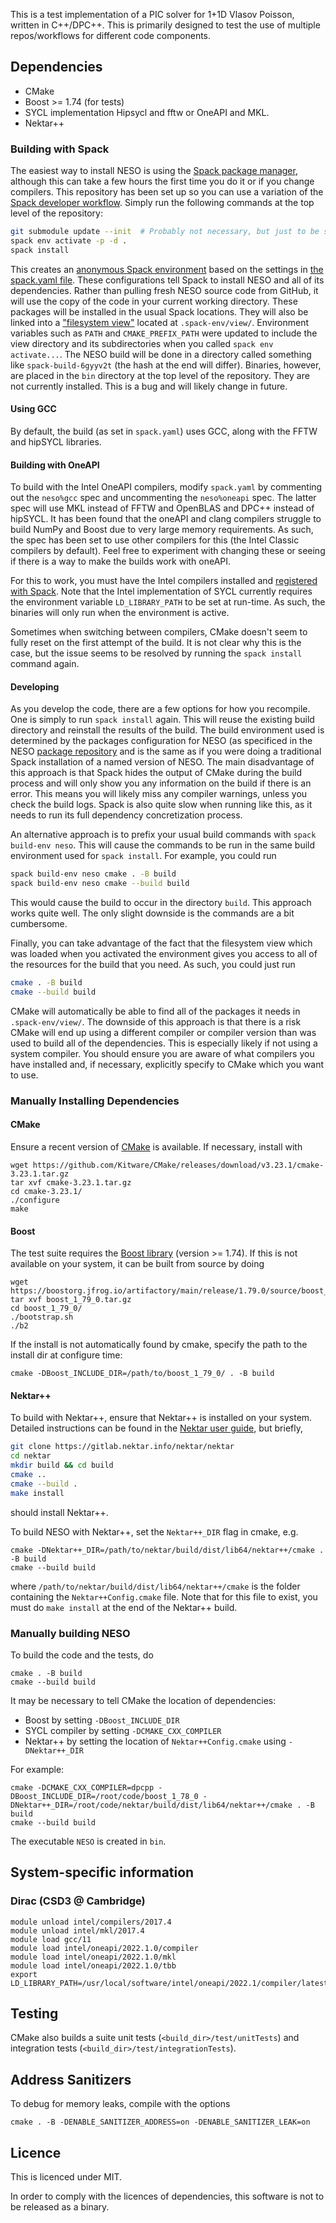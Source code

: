 This is a test implementation of a PIC solver for 1+1D Vlasov Poisson, written
in C++/DPC++.
This is primarily designed to test the use of multiple repos/workflows for
different code components.

## Dependencies

* CMake
* Boost >= 1.74 (for tests)
* SYCL implementation Hipsycl and fftw or OneAPI and MKL.
* Nektar++

### Building with Spack

The easiest way to install NESO is using the
[Spack package manager](https://spack.readthedocs.io/en/latest/index.html), although
this can take a few hours the first time you do it or if you change
compilers. This repository has been set up so you can use a
variation of the [Spack developer
workflow](https://spack-tutorial.readthedocs.io/en/latest/tutorial_developer_workflows.html). Simply
run the following commands at the top level of the repository:

```bash
git submodule update --init  # Probably not necessary, but just to be safe
spack env activate -p -d .
spack install
```

This creates an [anonymous Spack
environment](https://spack.readthedocs.io/en/latest/environments.html#anonymous-environments)
based on the settings in [the spack.yaml file](spack.yaml). These
configurations tell Spack to install NESO and all of its
dependencies. Rather
than pulling fresh NESO source code from GitHub,
it will use the copy of the code in your current working
directory. These packages will be installed in the usual Spack
locations. They will also be linked into a ["filesystem
view"](https://spack.readthedocs.io/en/latest/environments.html#filesystem-views)
located at `.spack-env/view/`. Environment variables such as `PATH`
and `CMAKE_PREFIX_PATH` were updated to include the view directory and
its subdirectories when you called `spack env activate...`.
The NESO build will be done in a directory called something
like `spack-build-6gyyv2t` (the hash at the end will differ).
Binaries, however, are placed in the `bin` directory at the
top level of the repository. They are not currently installed. This is
a bug and will likely change in future.

#### Using GCC

By default, the build (as set in `spack.yaml`) uses GCC, along with the
FFTW and hipSYCL libraries.

#### Building with OneAPI

To build with the Intel OneAPI compilers, modify `spack.yaml` by
commenting out the `neso%gcc` spec and uncommenting the `neso%oneapi`
spec. The latter spec will use MKL instead of FFTW and OpenBLAS and
DPC++ instead of hipSYCL. It has been found that the oneAPI and clang
compilers struggle to build NumPy and Boost due to very large memory
requirements. As such, the spec has been set to use other compilers
for this (the Intel Classic compilers by default). Feel free to
experiment with changing these or seeing if there is a way to make the
builds work with oneAPI.

For this to work, you must have the Intel compilers installed
and [registered with
Spack](https://spack.readthedocs.io/en/latest/getting_started.html#compiler-configuration). Note
that the Intel implementation of SYCL currently requires the
environment variable `LD_LIBRARY_PATH` to be set at run-time. As such,
the binaries will only run when the environment is active.

Sometimes when switching between compilers, CMake doesn't seem to
fully reset on the first attempt of the build. It is not clear why
this is the case, but the issue seems to be resolved by running the
`spack install` command again.

#### Developing
As you develop the code, there are a few options for how you
recompile. One is simply to run `spack install` again. This will
reuse the existing build directory and reinstall the results of the
build. The build environment used is determined by the packages
configuration for NESO (as specificed in the NESO [package
repository](https://github.com/ExCALIBUR-NEPTUNE/NESO-Spack) and is
the same as if you were doing a traditional Spack installation of a
named version of NESO. The main disadvantage of this approach is that
Spack hides the output of CMake during the build process and will only
show you any information on the build if there is an error. This means
you will likely miss any compiler warnings, unless you check the build
logs. Spack is also quite slow when running like this, as it needs to
run its full dependency concretization process.

An alternative approach is to prefix your usual build commands with
`spack build-env neso`. This will cause the commands to be run in the
same build environment used for `spack install`. For example, you
could run

```bash
spack build-env neso cmake . -B build
spack build-env neso cmake --build build
```
This would cause the build to occur in the directory `build`. This
approach works quite well. The only slight downside is the commands are
a bit cumbersome.

Finally, you can take advantage of the fact that the filesystem view
which was loaded when you activated the environment gives you access
to all of the resources for the build that you need. As such, you
could just run

```bash
cmake . -B build
cmake --build build
```
CMake will automatically be able to find all of the packages it needs
in `.spack-env/view/`. The downside of this approach is that there is
a risk CMake will end up using a different compiler or compiler
version than was used to build all of the dependencies. This is
especially likely if not using a system compiler. You should
ensure you are aware of what compilers you have installed and, if
necessary, explicitly specify to CMake which you want to use.

### Manually Installing Dependencies

#### CMake 

Ensure a recent version of [CMake](https://cmake.org/download/) is available.
If necessary, install with

```
wget https://github.com/Kitware/CMake/releases/download/v3.23.1/cmake-3.23.1.tar.gz
tar xvf cmake-3.23.1.tar.gz
cd cmake-3.23.1/
./configure
make
```

#### Boost

The test suite requires the [Boost library](https://www.boost.org/) (version >= 1.74).
If this is not available on your system, it can be built from source by doing

```
wget https://boostorg.jfrog.io/artifactory/main/release/1.79.0/source/boost_1_79_0.tar.gz
tar xvf boost_1_79_0.tar.gz
cd boost_1_79_0/
./bootstrap.sh
./b2
```

If the install is not automatically found by cmake, specify the path to the
install dir at configure time:

```
cmake -DBoost_INCLUDE_DIR=/path/to/boost_1_79_0/ . -B build
```

#### Nektar++

To build with Nektar++, ensure that Nektar++ is installed on your system.
Detailed instructions can be found in the [Nektar user guide](https://doc.nektar.info/userguide/latest/user-guidese3.html#x7-60001.3),
but briefly,

```bash
git clone https://gitlab.nektar.info/nektar/nektar
cd nektar
mkdir build && cd build
cmake .. 
cmake --build .
make install
```

should install Nektar++.

To build NESO with Nektar++, set the `Nektar++_DIR` flag in cmake, e.g.

```
cmake -DNektar++_DIR=/path/to/nektar/build/dist/lib64/nektar++/cmake . -B build
cmake --build build
```

where `/path/to/nektar/build/dist/lib64/nektar++/cmake` is the folder containing
the `Nektar++Config.cmake` file. 
Note that for this file to exist, you must do `make install` at the end of the
Nektar++ build.

### Manually building NESO

To build the code and the tests, do

```
cmake . -B build
cmake --build build
```

It may be necessary to tell CMake the location of dependencies:

* Boost by setting `-DBoost_INCLUDE_DIR`
* SYCL compiler by setting `-DCMAKE_CXX_COMPILER`
* Nektar++ by setting the location of `Nektar++Config.cmake` using `-DNektar++_DIR`

For example:

```
cmake -DCMAKE_CXX_COMPILER=dpcpp -DBoost_INCLUDE_DIR=/root/code/boost_1_78_0 -DNektar++_DIR=/root/code/nektar/build/dist/lib64/nektar++/cmake . -B build
cmake --build build
```

The executable `NESO` is created in `bin`. 


## System-specific information

### Dirac (CSD3 @ Cambridge)

```
module unload intel/compilers/2017.4
module unload intel/mkl/2017.4
module load gcc/11
module load intel/oneapi/2022.1.0/compiler
module load intel/oneapi/2022.1.0/mkl
module load intel/oneapi/2022.1.0/tbb
export  LD_LIBRARY_PATH=/usr/local/software/intel/oneapi/2022.1/compiler/latest/linux/lib:$LD_LIBRARY_PATH
```

## Testing

CMake also builds a suite unit tests (`<build_dir>/test/unitTests`)
and integration tests (`<build_dir>/test/integrationTests`).

## Address Sanitizers

To debug for memory leaks, compile with the options

```
cmake . -B -DENABLE_SANITIZER_ADDRESS=on -DENABLE_SANITIZER_LEAK=on
```

## Licence

This is licenced under MIT.

In order to comply with the licences of dependencies, this software is not to be released as a binary.

